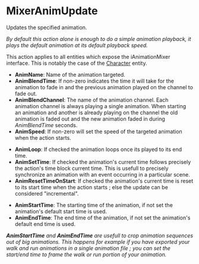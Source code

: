 # MixerAnimUpdate

Updates the specified animation.

*By default this action alone is enough to do a simple animation
playback, it plays the default animation at its default playback speed.*

This action applies to all entities which expose the iAnimationMixer
interface. This is notably the case of the [Character](./Entity/Character)
entity.

-   **AnimName**: Name of the animation targeted.
-   **AnimBlendTime**: If non-zero indicates the time it will take for
    the animation to fade in and the previous animation played on the
    channel to fade out.
-   **AnimBlendChannel**: The name of the animation channel. Each
    animation channel is always playing a single animation. When
    starting an animation and another is already playing on the channel
    the old animation is faded out and the new animation faded in during
    *AnimBlendTime* seconds.
-   **AnimSpeed**: If non-zero will set the speed of the targeted
    animation when the action starts.

<!-- -->

-   **AnimLoop**: If checked the animation loops once its played to its
    end time.
-   **AnimSetTime**: If checked the animation's current time follows
    precisely the action's time block current time. This is usefull to
    precisely synchronize an animation with an event occurring in a
    particular scene.
-   **AnimResetTimeOnStart**: If checked the animation's current time is
    reset to its start time when the action starts ; else the update can
    be considered "incremental".

<!-- -->

-   **AnimStartTime**: The starting time of the animation, if not set
    the animation's default start time is used.
-   **AnimEndTime**: The end time of the animation, if not set the
    animation's default end time is used.

***AnimStartTime** and **AnimEndTime** are usefull to crop animation
sequences out of big animations. This happens for example if you have
exported your walk and run animations in a single animation file ; you
can set the start/end time to frame the walk or run portion of your
animation.*
